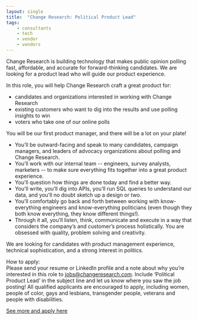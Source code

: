 ```yaml
---
layout: single
title:  "Change Research: Political Product Lead"
tags: 
    - consultants
    - tech
    - vendor
    - vendors
---
```


Change Research is building technology that makes public opinion polling fast, affordable, and accurate for forward-thinking candidates. We are looking for a product lead who will guide our product experience.

In this role, you will help Change Research craft a great product for:
* candidates and organizations interested in working with Change Research
* existing customers who want to dig into the results and use polling insights to win
* voters who take one of our online polls

You will be our first product manager, and there will be a lot on your plate!
* You’ll be outward-facing and speak to many candidates, campaign managers, and leaders of advocacy organizations about polling and Change Research.
* You’ll work with our internal team -- engineers, survey analysts, marketers -- to make sure everything fits together into a great product experience.
* You’ll question how things are done today and find a better way.
* You’ll write, you’ll dig into APIs, you’ll run SQL queries to understand our data, and you’ll no doubt sketch up a design or two.
* You’ll comfortably go back and forth between working with know-everything engineers and know-everything politicians (even though they both know everything, they know different things!).
* Through it all, you’ll listen, think, communicate and execute in a way that considers the company’s and customer’s process holistically. You are obsessed with quality, problem solving and creativity.

We are looking for candidates with product management experience, technical sophistication, and a strong interest in politics.

How to apply:  
Please send your resume or LinkedIn profile and a note about why you’re interested in this role to jobs@changeresearch.com. Include ‘Political Product Lead’ in the subject line and let us know where you saw the job posting!
All qualified applicants are encouraged to apply, including women, people of color, gays and lesbians, transgender people, veterans and people with disabilities.

[See more and apply here](https://www.changeresearch.com/jobs-politicalproductlead)
